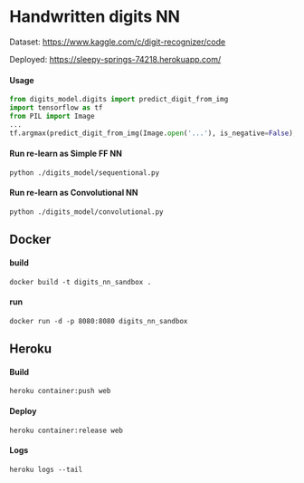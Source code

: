 # Handwritten digits NN
Dataset: https://www.kaggle.com/c/digit-recognizer/code

Deployed: https://sleepy-springs-74218.herokuapp.com/
#### Usage


```python
from digits_model.digits import predict_digit_from_img
import tensorflow as tf
from PIL import Image
...
tf.argmax(predict_digit_from_img(Image.open('...'), is_negative=False), 1)
```

#### Run re-learn as Simple FF NN 
```
python ./digits_model/sequentional.py
```
#### Run re-learn as Convolutional NN 
```
python ./digits_model/convolutional.py
```

## Docker
#### build
```
docker build -t digits_nn_sandbox .
```
#### run
```
docker run -d -p 8080:8080 digits_nn_sandbox
```

## Heroku
#### Build
```
heroku container:push web
```
#### Deploy
```
heroku container:release web
```
#### Logs
```
heroku logs --tail
```